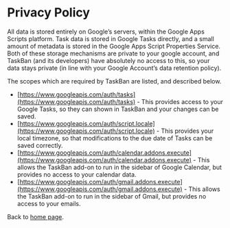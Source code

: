 # Privacy Policy
All data is stored entirely on Google’s servers, within the Google Apps Scripts platform. Task data is stored in Google Tasks directly, and a small amount of metadata is stored in the Google Apps Script Properties Service. Both of these storage mechanisms are private to your google account, and TaskBan (and its developers) have absolutely no access to this, so your data stays private (in line with your Google Account’s data retention policy).

The scopes which are required by TaskBan are listed, and described below.
* [https://www.googleapis.com/auth/tasks](https://www.googleapis.com/auth/tasks) - This provides access to your Google Tasks, so they can shown in TaskBan and your changes can be saved.
* [https://www.googleapis.com/auth/script.locale](https://www.googleapis.com/auth/script.locale) - This provides your local timezone, so that modifications to the due date of Tasks can be saved correctly.
* [https://www.googleapis.com/auth/calendar.addons.execute](https://www.googleapis.com/auth/calendar.addons.execute) - This allows the TaskBan add-on to run in the sidebar of Google Calendar, but provides no access to your calendar data.
* [https://www.googleapis.com/auth/gmail.addons.execute](https://www.googleapis.com/auth/gmail.addons.execute) - This allows the TaskBan add-on to run in the sidebar of Gmail, but provides no access to your emails.

Back to [home page](home.md).